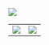 [![](https://cdn.jsdelivr.net/gh/cypress0522/img@main/2022/06/21/1651472964629.png)](https://cypress0522.gitHub.io)

<a href="https://github.com/cypress0522">
  <table>
    <tr>
      <td>
        <img align="center" src="https://github-readme-stats.vercel.app/api?username=cypress0522&show_icons=true&hide_border=false&icon_color=000000&title_color=ffaa00" />
      </td>
      <td>
        <img align="center" src="https://github-readme-stats.vercel.app/api/top-langs/?username=cypress0522&layout=compact&hide_border=false&title_color=ffaa00" />
      </td>
    </tr>
  </table>
</a>
